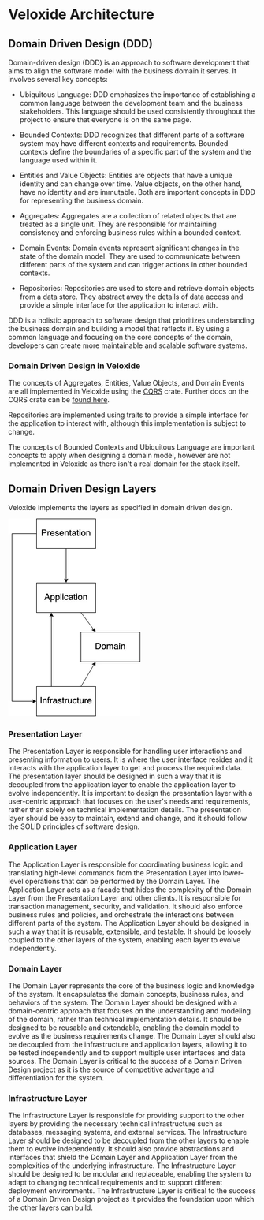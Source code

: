 # Veloxide Architecture

## Domain Driven Design (DDD)

Domain-driven design (DDD) is an approach to software development that aims to align the software model with the business domain it serves. It involves several key concepts:

- Ubiquitous Language: DDD emphasizes the importance of establishing a common language between the development team and the business stakeholders. This language should be used consistently throughout the project to ensure that everyone is on the same page.

- Bounded Contexts: DDD recognizes that different parts of a software system may have different contexts and requirements. Bounded contexts define the boundaries of a specific part of the system and the language used within it.

- Entities and Value Objects: Entities are objects that have a unique identity and can change over time. Value objects, on the other hand, have no identity and are immutable. Both are important concepts in DDD for representing the business domain.

- Aggregates: Aggregates are a collection of related objects that are treated as a single unit. They are responsible for maintaining consistency and enforcing business rules within a bounded context.

- Domain Events: Domain events represent significant changes in the state of the domain model. They are used to communicate between different parts of the system and can trigger actions in other bounded contexts.

- Repositories: Repositories are used to store and retrieve domain objects from a data store. They abstract away the details of data access and provide a simple interface for the application to interact with.

DDD is a holistic approach to software design that prioritizes understanding the business domain and building a model that reflects it. By using a common language and focusing on the core concepts of the domain, developers can create more maintainable and scalable software systems.

### Domain Driven Design in Veloxide

The concepts of Aggregates, Entities, Value Objects, and Domain Events are all implemented in Veloxide using the [CQRS](https://docs.rs/cqrs-es/latest/cqrs_es/) crate. Further docs on the CQRS crate can be [found here](https://doc.rust-cqrs.org/intro.html).

Repositories are implemented using traits to provide a simple interface for the application to interact with, although this implementation is subject to change.

The concepts of Bounded Contexts and Ubiquitous Language are important concepts to apply when designing a domain model, however are not implemented in Veloxide as there isn't a real domain for the stack itself.

## Domain Driven Design Layers

Veloxide implements the layers as specified in domain driven design.

![Domain Driven Design Layers](./.assets/ddd-layers.png)

### Presentation Layer

The Presentation Layer is responsible for handling user interactions and presenting information to users. It is where the user interface resides and it interacts with the application layer to get and process the required data. The presentation layer should be designed in such a way that it is decoupled from the application layer to enable the application layer to evolve independently. It is important to design the presentation layer with a user-centric approach that focuses on the user's needs and requirements, rather than solely on technical implementation details. The presentation layer should be easy to maintain, extend and change, and it should follow the SOLID principles of software design.

### Application Layer

The Application Layer is responsible for coordinating business logic and translating high-level commands from the Presentation Layer into lower-level operations that can be performed by the Domain Layer. The Application Layer acts as a facade that hides the complexity of the Domain Layer from the Presentation Layer and other clients. It is responsible for transaction management, security, and validation. It should also enforce business rules and policies, and orchestrate the interactions between different parts of the system. The Application Layer should be designed in such a way that it is reusable, extensible, and testable. It should be loosely coupled to the other layers of the system, enabling each layer to evolve independently.

### Domain Layer

The Domain Layer represents the core of the business logic and knowledge of the system. It encapsulates the domain concepts, business rules, and behaviors of the system. The Domain Layer should be designed with a domain-centric approach that focuses on the understanding and modeling of the domain, rather than technical implementation details. It should be designed to be reusable and extendable, enabling the domain model to evolve as the business requirements change. The Domain Layer should also be decoupled from the infrastructure and application layers, allowing it to be tested independently and to support multiple user interfaces and data sources. The Domain Layer is critical to the success of a Domain Driven Design project as it is the source of competitive advantage and differentiation for the system.

### Infrastructure Layer

The Infrastructure Layer is responsible for providing support to the other layers by providing the necessary technical infrastructure such as databases, messaging systems, and external services. The Infrastructure Layer should be designed to be decoupled from the other layers to enable them to evolve independently. It should also provide abstractions and interfaces that shield the Domain Layer and Application Layer from the complexities of the underlying infrastructure. The Infrastructure Layer should be designed to be modular and replaceable, enabling the system to adapt to changing technical requirements and to support different deployment environments. The Infrastructure Layer is critical to the success of a Domain Driven Design project as it provides the foundation upon which the other layers can build.
